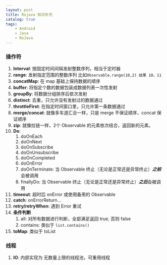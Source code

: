 ```yaml
---
layout: post
title: Rxjava 知识补充
catalog: true
tags:
    - Android
    - Java
    - RxJava
---
```



### 操作符

1. **Interval**: 按固定时间间隔发射整数序列，相当于定时器
2. **range**: 发射指定范围的整数序列 比如`Observable.range(10,2) 结果 10，11`
3. **concatMap**: 在 map 基础上保持数据的顺序
4. **buffer**: 将指定个数的数据包装成数据列表一次性发射
5. **groupBy**: 将数据分组排序后依次发射
6. **distinct**: 去重，只允许没有发射过的数据通过
7. **throttleFirst**: 在指定时间窗口里，只允许第一条数据通过
8. **merge/concat**: 就像多车道汇合一样，只是 merge 不保证顺序，concat 保证顺序
9. **zip**: 就像拉链一样，2个 Observable 的元素依次结合，返回新的元素。
10. **Do**:
    1. doOnEach
    2. doOnNext
    3. doOnSubscribe
    4. doOnUnsubscribe
    5. doOnCompleted
    6. doOnError
    7. doOnTerminate: 当 Observable 终止（无论是正常还是异常终止）***之前***会被调用
    8. finallyDo: 当 Observable 终止（无论是正常还是异常终止）***之后***会被调用
11. **timeout**: 超时后 onError 或使用备用的 Observable
12. **catch**: onErrorReturn...
13. **retry/retryWhen**: 遇到 Error 重试
14. **条件判断**
    1. all: 对所有数据进行判断，全部满足返回 true, 否则 false
    2. contains: 类似于 `list.contains()`
15. **toMap**: 类似于 toList



### 线程

1. **IO**: 内部实现为 无数量上限的线程池，可重用线程